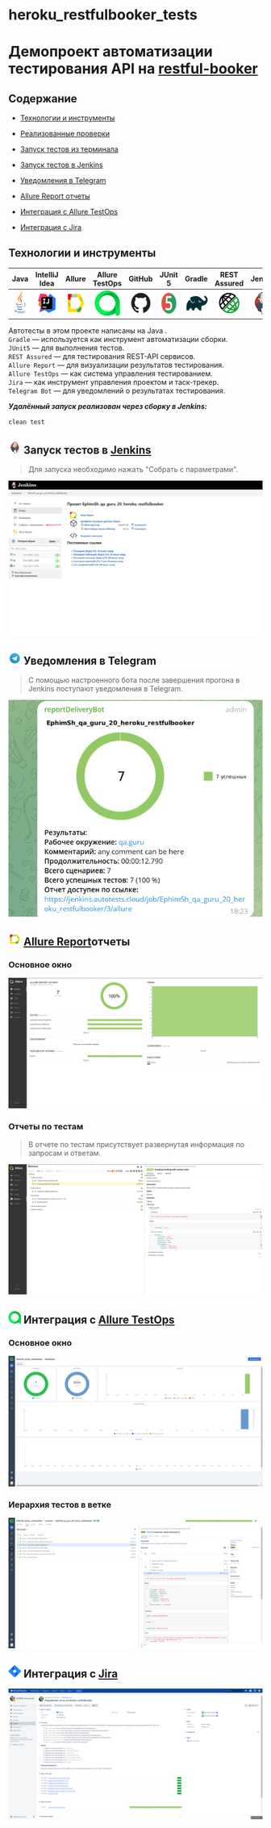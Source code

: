 # heroku_restfulbooker_tests

<h1 >Демопроект автоматизации тестирования API на <a href="https://restful-booker.herokuapp.com/apidoc/index.html">restful-booker</a></h1>

##  Содержание 

* <a href="#tools">Технологии и инструменты</a>

* <a href="#cases">Реализованные проверки</a>

* <a href="#console">Запуск тестов из терминала</a>

* <a href="#jenkins">Запуск тестов в Jenkins</a>

* <a href="#telegram">Уведомления в Telegram</a>

* <a href="#allure">Allure Report отчеты</a>

* <a href="#allure-testops">Интеграция с Allure TestOps</a>

* <a href="#jira">Интеграция с Jira</a>


<a id="tools"></a>
## Технологии и инструменты

| Java | IntelliJ Idea | Allure | Allure TestOps | GitHub | JUnit 5 | Gradle | REST Assured | Jenkins | Jira |
| ---- | ------------- | ------ | ------------- | ------ | -------| ------ | ------------| --------| ----- |
| <a href="https://www.java.com/"><img src="media/logos/Java.svg" width="50" height="50"  alt="Java"/></a> | <div align="center"><a id ="tech" href="https://www.jetbrains.com/idea/"><img src="media/logos/Intelij_IDEA.svg" width="50" height="50"  alt="IDEA"/></a></div> | <a href="https://github.com/allure-framework"><img src="media/logos/Allure_Report.svg" width="50" height="50"  alt="Allure"/></a> | <div align="center"><a href="https://qameta.io/"><img src="media/logos/AllureTestOps.svg" width="50" height="50"  alt="Allure TestOps"/></a></div> | <a href="https://github.com/"><img src="media/logos/GitHub.svg" width="50" height="50"  alt="Github"/></a> | <a href="https://junit.org/junit5/"><img src="media/logos/JUnit5.svg" width="50" height="50"  alt="JUnit 5"/></a> | <a href="https://gradle.org/"><img src="media/logos/Gradle.svg" width="50" height="50"  alt="Gradle"/></a> | <div align="center"><a href="https://rest-assured.io/"><img src="media/logos/RestAssured.svg" width="50" height="50"  alt="RestAssured"/></a></div>  |   <a href="https://www.jenkins.io/"><img src="media/logos/Jenkins.svg" width="50" height="50"  alt="Jenkins"/></a> | <a href="https://www.atlassian.com/ru/software/jira"><img src="media/logos/Jira.svg" width="50" height="50"  alt="Jira"/></a> |





Автотесты в этом проекте написаны на Java .\
<code>Gradle</code> — используется как инструмент автоматизации сборки.\
<code>JUnit5</code> — для выполнения тестов.\
<code>REST Assured</code> — для тестирования REST-API сервисов.\
<code>Allure Report</code> — для визуализации результатов тестирования.\
<code>Allure TestOps</code> — как система управления тестированием.\
<code>Jira</code> — как инструмент управления проектом и таск-трекер.\
<code>Telegram Bot</code> — для уведомлений о результатах тестирования.


<a id="console"></a>

***Удалённый запуск реализован через сборку в  Jenkins:***

```bash  
clean test
```

<a id="jenkins"></a>
## <img src="media/logos/Jenkins.svg" width="25" height="25"/></a> Запуск тестов в [Jenkins](https://jenkins.autotests.cloud/job/EphimSh_qa_guru_20_heroku_restfulbooker/)

<p align="center">

> Для запуска необходимо нажать "Собрать с параметрами".

<a href="https://jenkins.autotests.cloud/job/AD_demo_api_reqres/"><img src="media/screenshots/jenkins_build.png" alt="Jenkins"/></a>

<a id="telegram"></a>
## <img src="media/logos/Telegram.svg" width="25" height="25"/></a> Уведомления в Telegram

<p >

> С помощью настроенного бота после завершения прогона в Jenkins поступают уведомления в Telegram.

<img title="telegram bot" src="media/screenshots/telegram.png">
</p>

<a id="allure"></a>
## <img src="media/logos/Allure_Report.svg" width="25" height="25"/></a> [Allure Report](https://jenkins.autotests.cloud/job/EphimSh_qa_guru_20_heroku_restfulbooker/allure/)отчеты
### Основное окно

<p align="center">
<img title="Allure Dashboard" src="media/screenshots/allure_report_dashboard.png">
</p>

### Отчеты по тестам

<p align="center">

> В отчете по тестам присутствует развернутая информация по запросам и ответам.

<img title="Allure Tests" src="media/screenshots/allure_report_testcase.png">
</p>

<a id="allure-testops"></a>
## <img src="media/logos/AllureTestOps.svg" width="25" height="25"/></a> Интеграция с [Allure TestOps](https://allure.autotests.cloud/launch/30743)

### Основное окно

<p align="center">
<img title="Allure TestOps" src="media/screenshots/alluretestops_dashboard.png">
</p>

### Иерархия тестов в ветке

<p align="center">
<img title="Allure TestOps" src="media/screenshots/alluretestops_testcase.png">
</p>

<a id="jira"></a>
## <img src="media/logos/Jira.svg" width="25" height="25"/></a> Интеграция с [Jira](https://jira.autotests.cloud/browse/HOMEWORK-907)

<p align="center">
<img title="Jira" src="media/screenshots/jira.png">
</p>
